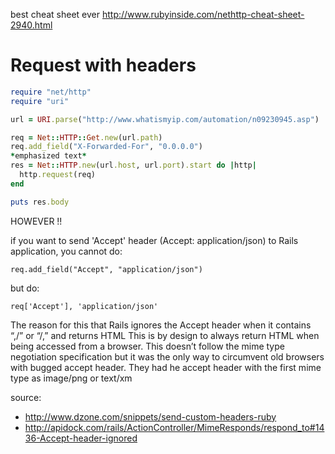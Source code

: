 best cheat sheet ever http://www.rubyinside.com/nethttp-cheat-sheet-2940.html

# Request with headers

```ruby
require "net/http"
require "uri"

url = URI.parse("http://www.whatismyip.com/automation/n09230945.asp")

req = Net::HTTP::Get.new(url.path)
req.add_field("X-Forwarded-For", "0.0.0.0")
*emphasized text*
res = Net::HTTP.new(url.host, url.port).start do |http|
  http.request(req)
end

puts res.body

```
HOWEVER !!

if you want to send 'Accept' header (Accept: application/json) to Rails application, you cannot do:

`req.add_field("Accept", "application/json")`

but do:

`req['Accept'], 'application/json'`

The reason for this that Rails ignores the Accept header when it contains “,/” or “/,” and returns HTML
This is by design to always return HTML when being accessed from a browser.
This doesn’t follow the mime type negotiation specification but it was the only way to circumvent old browsers with bugged accept header. They had he accept header with the first mime type as image/png or text/xm

source: 

* http://www.dzone.com/snippets/send-custom-headers-ruby
* http://apidock.com/rails/ActionController/MimeResponds/respond_to#1436-Accept-header-ignored
